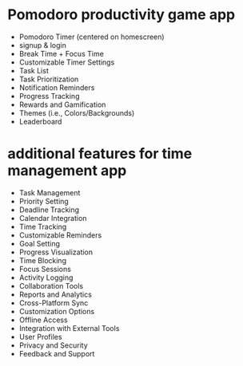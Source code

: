 # Pomodoro productivity game app
- Pomodoro Timer (centered on homescreen)
- signup & login
- Break Time + Focus Time
- Customizable Timer Settings
- Task List
- Task Prioritization
- Notification Reminders
- Progress Tracking
- Rewards and Gamification
- Themes (i.e., Colors/Backgrounds)
- Leaderboard


# additional features for  time management app

- Task Management
- Priority Setting
- Deadline Tracking
- Calendar Integration
- Time Tracking
- Customizable Reminders
- Goal Setting
- Progress Visualization
- Time Blocking
- Focus Sessions
- Activity Logging
- Collaboration Tools
- Reports and Analytics
- Cross-Platform Sync
- Customization Options
- Offline Access
- Integration with External Tools
- User Profiles
- Privacy and Security
- Feedback and Support
